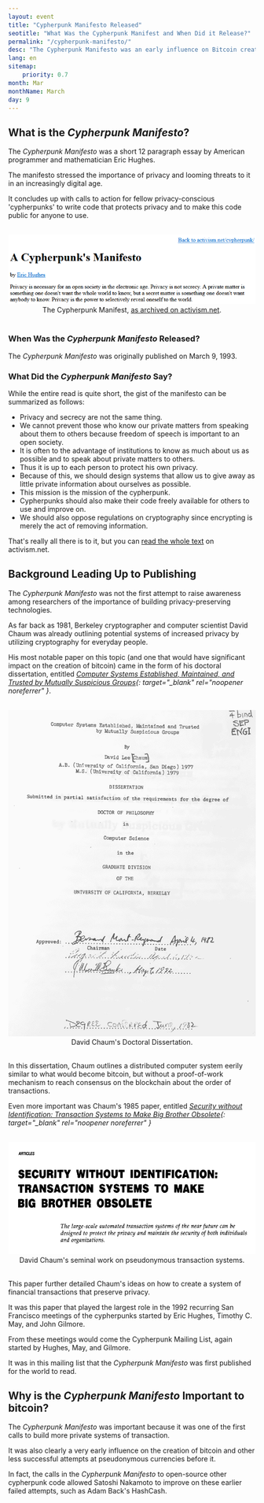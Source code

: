```yaml
---
layout: event
title: "Cypherpunk Manifesto Released"
seotitle: "What Was the Cypherpunk Manifest and When Did it Release?"
permalink: "/cypherpunk-manifesto/"
desc: "The Cypherpunk Manifesto was an early influence on Bitcoin creator Satoshi Nakamoto and his intentions when creating the first cryptocurrency." 
lang: en
sitemap:
    priority: 0.7
month: Mar
monthName: March
day: 9
---
```


## What is the *Cypherpunk Manifesto*?

The *Cypherpunk Manifesto* was a short 12 paragraph essay by American programmer and mathematician Eric Hughes. 

The manifesto stressed the importance of privacy and looming threats to it in an increasingly digital age. 

It concludes up with calls to action for fellow privacy-conscious 'cypherpunks' to write code that protects privacy and to make this code public for anyone to use.  

<br>
<center><img alt="cypherpunk manifesto" class="box-shadow" src="/img/manifesto.png" />
<div class="kb-helper">The Cypherpunk Manifest, <a href="https://www.activism.net/cypherpunk/manifesto.html" target="_blank" rel="noopener noreferrer">as archived on activism.net</a>.</div>
</center>
<br>

### When Was the *Cypherpunk Manifesto* Released?

The *Cypherpunk Manifesto* was originally published on March 9, 1993.

### What Did the *Cypherpunk Manifesto* Say?

While the entire read is quite short, the gist of the manifesto can be summarized as follows:

* Privacy and secrecy are not the same thing.
* We cannot prevent those who know our private matters from speaking about them to others because freedom of speech is important to an open society.
* It is often to the advantage of institutions to know as much about us as possible and to speak about private matters to others.
* Thus it is up to each person to protect his own privacy. 
* Because of this, we should design systems that allow us to give away as little private information about ourselves as possible. 
* This mission is the mission of the cypherpunk.
* Cypherpunks should also make their code freely available for others to use and improve on.
* We should also oppose regulations on cryptography since encrypting is merely the act of removing information.

That's really all there is to it, but you can <a href="https://www.activism.net/cypherpunk/manifesto.html" target="_blank" rel="noopener noreferrer">read the whole text</a> on activism.net.

## Background Leading Up to Publishing
 
The *Cypherpunk Manifesto* was not the first attempt to raise awareness among researchers of the importance of building privacy-preserving technologies. 

As far back as 1981, Berkeley cryptographer and computer scientist David Chaum was already outlining potential systems of increased privacy by utilizing cryptography for everyday people. 

His most notable paper on this topic (and one that would have significant impact on the creation of bitcoin) came in the form of his doctoral dissertation, entitled *[Computer Systems Established, Maintained, and Trusted by Mutually Suspicious Groups](https://evervault.com/papers/chaum){: target="_blank" rel="noopener noreferrer" }*. 

<br>
<center><img alt="David Chaum Dissertation" class="box-shadow" src="/img/dissertation.png" />
<div class="kb-helper">David Chaum's Doctoral Dissertation.</div>
</center>
<br>

In this dissertation, Chaum outlines a distributed computer system eerily similar to what would become bitcoin, but without a proof-of-work mechanism to reach consensus on the blockchain about the order of transactions.  

Even more important was Chaum's 1985 paper, entitled *[Security without Identification: Transaction Systems to Make Big Brother Obsolete](https://dl.acm.org/doi/10.1145/4372.4373){: target="_blank" rel="noopener noreferrer" }* 

<br>
<center><img alt="David Chaum Dissertation" class="box-shadow" src="/img/security-without-identification.png" />
<div class="kb-helper">David Chaum's seminal work on pseudonymous transaction systems.</div>
</center>
<br>

This paper further detailed Chaum's ideas on how to create a system of financial transactions that preserve privacy.

It was this paper that played the largest role in the 1992 recurring San Francisco meetings of the cypherpunks started by Eric Hughes, Timothy C. May, and John Gilmore. 

From these meetings would come the Cypherpunk Mailing List, again started by Hughes, May, and Gilmore.

It was in this mailing list that the *Cypherpunk Manifesto* was first published for the world to read.

## Why is the *Cypherpunk Manifesto* Important to bitcoin?

The *Cypherpunk Manifesto* was important because it was one of the first calls to build more private systems of transaction. 

It was also clearly a very early influence on the creation of bitcoin and other less successful attempts at pseudonymous currencies before it.

In fact, the calls in the *Cypherpunk Manifesto* to open-source other cypherpunk code allowed Satoshi Nakamoto to improve on these earlier failed attempts, such as Adam Back's HashCash.  
